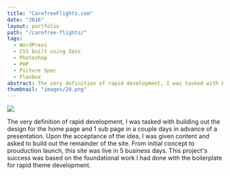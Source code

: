```yaml
---
title: "CarefreeFlights.com"
date: "2016"
layout: portfolio
path: "/carefree-flights/"
tags:
  - WordPress
  - CSS built using Sass
  - Photoshop
  - PHP
  - Picture Spec
  - Flexbox
abstract: The very definition of rapid development, I was tasked with building out the design for the home page and 1 sub page in a couple days in advance of a presentation.
thumbnail: "images/20.png"
---
```

![](./images/20.png)

The very definition of rapid development, I was tasked with building out the design for the home page and 1 sub page in a couple days in advance of a presentation. Upon the acceptance of the idea, I was given content and asked to build out the remainder of the site. From initial concept to prouduction launch, this site was live in 5 business days. This project's success was based on the foundational work I had done with the boilerplate for rapid theme development.
